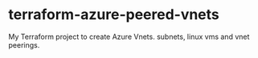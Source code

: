 # terraform-azure-peered-vnets
My Terraform project to create Azure Vnets. subnets, linux vms and vnet peerings.
